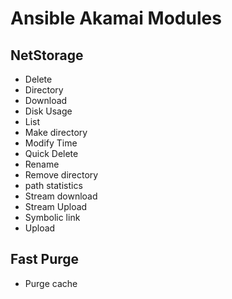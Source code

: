 # Ansible Akamai Modules

## NetStorage

* Delete
* Directory
* Download
* Disk Usage
* List
* Make directory
* Modify Time
* Quick Delete
* Rename
* Remove directory
* path statistics
* Stream download
* Stream Upload
* Symbolic link
* Upload

## Fast Purge

* Purge cache
